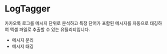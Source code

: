 # LogTagger

카카오톡 로그를 메시지 단위로 분석하고 특정 단어가 포함된 메시지를 자동으로 태깅하여 엑셀 파일로 추출할 수 있는 유틸리티입니다.

- 메시지 분리
- 메시지 태깅
